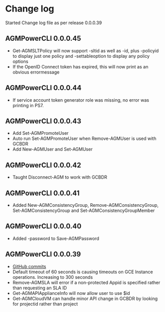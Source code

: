 # Change log

Started Change log file as per release 0.0.0.39

## AGMPowerCLI 0.0.0.45
* Get-AGMSLTPolicy will now support -sltid as well as -id, plus -policyid to display just one policy and -settableoption to display any policy options
* If the OpenID Connect token has expired, this will now print as an obvious errormessage

## AGMPowerCLI 0.0.0.44
* If service account token generator role was missing, no error was printing in PS7.  

## AGMPowerCLI 0.0.0.43
* Add Set-AGMPromoteUser
* Auto run Set-AGMPromoteUser when Remove-AGMUser is used with GCBDR
* Add New-AGMUser and Set-AGMUser

## AGMPowerCLI 0.0.0.42
* Taught Disconnect-AGM to work with GCBDR

## AGMPowerCLI  0.0.0.41
* Added New-AGMConsistencyGroup, Remove-AGMConsistencyGroup, Set-AGMConsistencyGroup and Set-AGMConsistencyGroupMember 

## AGMPowerCLI  0.0.0.40
* Added -password to Save-AGMPassword

## AGMPowerCLI  0.0.0.39
* [GitHub commits](https://github.com/Actifio/AGMPowerCLI/commits/v0.0.0.39)
* Default timeout of 60 seconds is causing timeouts on GCE Instance operations. Increasing to 300 seconds
* Remove-AGMSLA will error if a non-protected Appid is specified rather than requesting an SLA ID
* Get-AGMAPIApplianceInfo will now allow user to use $id
* Get-AGMCloudVM can handle minor API change in GCBDR by looking for projectid rather than project
